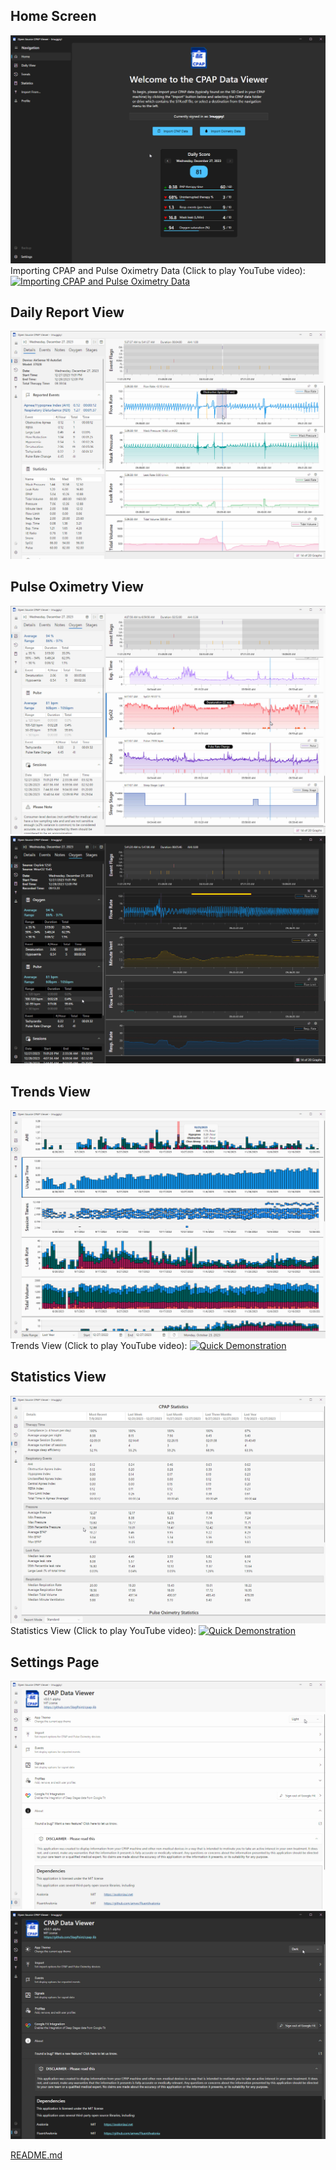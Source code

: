 ﻿## Home Screen
![HomeView-Dark.jpg](Screenshots%2FHomeView-Dark.jpg)
Importing CPAP and Pulse Oximetry Data (Click to play YouTube video):
[![Importing CPAP and Pulse Oximetry Data](https://img.youtube.com/vi/AgufkrzgytQ/maxresdefault.jpg)](https://youtu.be/AgufkrzgytQ)

## Daily Report View
![DailyReportView-Light.jpg](Screenshots%2FDailyReportView-Light.jpg)

## Pulse Oximetry View
![OximetryView-Light.jpg](Screenshots%2FOximetryView-Light.jpg)
![OximetryView-Dark.jpg](Screenshots%2FOximetryView-Dark.jpg)

## Trends View
![TrendsView-Light.jpg](Screenshots%2FTrendsView-Light.jpg)
Trends View (Click to play YouTube video):
[![Quick Demonstration](https://img.youtube.com/vi/VQoEm01X36g/maxresdefault.jpg)](https://youtu.be/VQoEm01X36g)

## Statistics View
![StatisticsView-CPAP-Light.jpg](Screenshots%2FStatisticsView-CPAP-Light.jpg)
Statistics View (Click to play YouTube video):
[![Quick Demonstration](https://img.youtube.com/vi/Bjh376hU6ws/maxresdefault.jpg)](https://youtu.be/Bjh376hU6ws)

## Settings Page
![SettingsView-Light.jpg](Screenshots%2FSettingsView-Light.jpg)
![SettingsView-Dark.jpg](Screenshots%2FSettingsView-Dark.jpg)

[README.md](..%2FREADME.md)